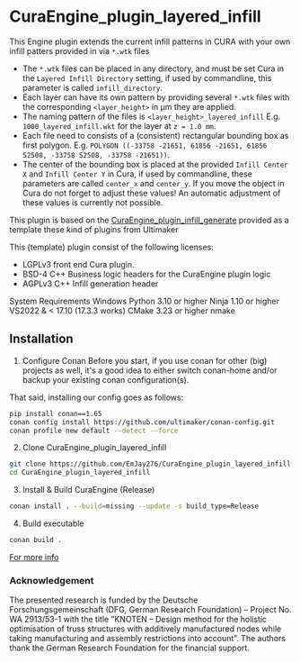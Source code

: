 # CuraEngine_plugin_layered_infill
This Engine plugin extends the current infill patterns in CURA with  your own infill patters provided in via `*.wtk` files

- The `*.wtk` files can be placed in any directory, and must be set Cura in the `Layered Infill Directory` setting, if used by commandline, this parameter is called `infill_directory`.
- Each layer can have its own pattern by providing several `*.wtk` files with the corresponding `<layer_height>` in µm they are applied. 
- The naming pattern of the files is `<layer_height>_layered_infill` E.g. `1000_layered_infill.wkt` for the layer at `z = 1.0 mm`.
- Each file need to consists of a (consistent) rectangular bounding box as first polygon. E.g. `POLYGON ((-33758 -21651, 61856 -21651, 61856 52508, -33758 52508, -33758 -21651))`.
- The center of the bounding box is placed at the provided `Infill Center X` and `Infill Center Y` in Cura, if used by commandline, these parameters are called `center_x` and `center_y`. If you move the object in Cura do not forget to adjust these values! An automatic adjustment of these values is currently not possible.

This plugin is based on the [CuraEngine_plugin_infill_generate](https://github.com/Ultimaker/CuraEngine_plugin_infill_generate) provided as a template these kind of plugins from Ultimaker

This (template) plugin consist of the following licenses:

- LGPLv3 front end Cura plugin.
- BSD-4 C++ Business logic headers for the CuraEngine plugin logic
- AGPLv3 C++ Infill generation header

System Requirements
Windows
    Python 3.10 or higher
    Ninja 1.10 or higher
    VS2022 & < 17.10 (17.3.3 works)
    CMake 3.23 or higher
    nmake


## Installation

1. Configure Conan
   Before you start, if you use conan for other (big) projects as well, it's a good idea to either switch conan-home and/or backup your existing conan configuration(s).

That said, installing our config goes as follows:
```bash
pip install conan==1.65
conan config install https://github.com/ultimaker/conan-config.git
conan profile new default --detect --force
```
2. Clone CuraEngine_plugin_layered_infill
```bash
git clone https://github.com/EmJay276/CuraEngine_plugin_layered_infill CuraEngine_plugin_layered_infill
cd CuraEngine_plugin_layered_infill
```

3. Install & Build CuraEngine (Release)
```bash
conan install . --build=missing --update -s build_type=Release
```

4. Build executable
```bash
conan build .
```

[For more info](https://github.com/Ultimaker/CuraEngine/wiki/Building-CuraEngine-From-Source)


### Acknowledgement
The presented research is funded by the Deutsche Forschungsgemeinschaft (DFG, German Research Foundation) – Project No. WA 2913/53-1 with the title ”KNOTEN – Design method for the holistic optimisation of truss structures with additively manufactured nodes while taking manufacturing and assembly restrictions into account”. The authors thank the German Research Foundation for the financial support.